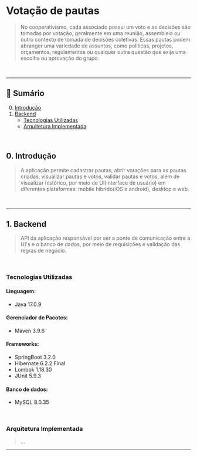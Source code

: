# Votação de pautas

> No cooperativismo, cada associado possui um voto e as decisões são tomadas por votação, geralmente em uma reunião, assembleia ou outro contexto de tomada de decisões coletivas.
> Essas pautas podem abranger uma variedade de assuntos, como políticas, projetos, orçamentos, regulamentos ou qualquer outra questão que exija uma escolha ou aprovação do grupo.

&nbsp;

<hr>

## :receipt: Sumário

0. [Introdução](#intro)
1. [Backend](#backend)
    - [Tecnologias Utilizadas](#tecnologias-backend)
    - [Arquitetura Implementada](#arquitetura-backend)

&nbsp;

## 0. Introdução <a id="intro"></a>

> A aplicação permite cadastrar pautas, abrir votações para as pautas criadas, visualizar pautas e votos, validar pautas e votos, além de visualizar histórico, por meio de UI(interface de usuário) em diferentes plataformas: mobile híbrido(iOS e android), desktop e web.

&nbsp;

<hr>

## 1. Backend <a id="backend"></a>

> API da aplicação responsável por ser a ponte de comunicação  entre a UI's e o banco de dados, por meio de requisições e validação das regras de negócio.

&nbsp;

### Tecnologias Utilizadas <a id="tecnologias-backend"></a>

#### Linguagem:

- Java 17.0.9

#### Gerenciador de Pacotes:

- Maven 3.9.6

#### Frameworks:

- SpringBoot 3.2.0
- Hibernate 6.2.2.Final
- Lombok 1.18.30
- JUnit 5.9.3

#### Banco de dados:

- MySQL 8.0.35

&nbsp;

### Arquitetura Implementada <a id="arquitetura-backend"></a>

> ... <!-- TODO: Daniel, descrever arquitetura do backend -->

<hr>
